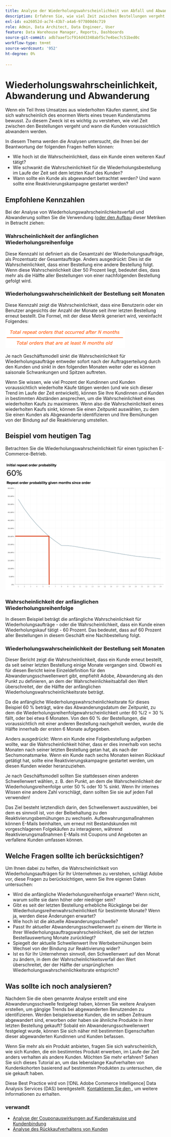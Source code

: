 ```yaml
---
title: Analyse der Wiederholungswahrscheinlichkeit von Abfall und Abwanderung
description: Erfahren Sie, wie viel Zeit zwischen Bestellungen vergeht und wann Kunden voraussichtlich abwandern werden.
exl-id: ea26052d-ac74-43b7-a4a6-977800d4c719
role: Admin, Data Architect, Data Engineer, User
feature: Data Warehouse Manager, Reports, Dashboards
source-git-commit: adb7aaef1cf914d43348abf5c7e4bec7c51bed0c
workflow-type: tm+mt
source-wordcount: '952'
ht-degree: 0%

---
```


# Wiederholungswahrscheinlichkeit, Abwanderung und Abwanderung

Wenn ein Teil Ihres Umsatzes aus wiederholten Käufen stammt, sind Sie sich wahrscheinlich des enormen Werts eines treuen Kundenstamms bewusst. Zu diesem Zweck ist es wichtig zu verstehen, wie viel Zeit zwischen den Bestellungen vergeht und wann die Kunden voraussichtlich abwandern werden.

In diesem Thema werden die Analysen untersucht, die Ihnen bei der Beantwortung der folgenden Fragen helfen können:

* Wie hoch ist die Wahrscheinlichkeit, dass ein Kunde einen weiteren Kauf tätigt?
* Wie schwankt die Wahrscheinlichkeit für die Wiederholungsbestellung im Laufe der Zeit seit dem letzten Kauf des Kunden?
* Wann sollte ein Kunde als abgewandert betrachtet werden? Und wann sollte eine Reaktivierungskampagne gestartet werden?

## Empfohlene Kennzahlen

Bei der Analyse von Wiederholungswahrscheinlichkeitsverfall und Abwanderung sollten Sie die Verwendung ([oder den Aufbau](../../data-user/reports/ess-manage-data-metrics.md) dieser Metriken in Betracht ziehen:

### Wahrscheinlichkeit der anfänglichen Wiederholungsreihenfolge

Diese Kennzahl ist definiert als die Gesamtzahl der Wiederholungsaufträge, als Prozentsatz der Gesamtaufträge. Anders ausgedrückt: Dies ist die Wahrscheinlichkeit, dass einer Bestellung eine andere Bestellung folgt. Wenn diese Wahrscheinlichkeit über 50 Prozent liegt, bedeutet dies, dass mehr als die Hälfte aller Bestellungen von einer nachfolgenden Bestellung gefolgt wird.

### Wiederholungswahrscheinlichkeit der Bestellung seit Monaten

Diese Kennzahl zeigt die Wahrscheinlichkeit, dass eine Benutzerin oder ein Benutzer angesichts der Anzahl der Monate seit ihrer letzten Bestellung erneut bestellt. Die Formel, mit der diese Metrik generiert wird, vereinfacht Folgendes:

![Formel für die Wiederholungswahrscheinlichkeit](../../assets/Repeat_probability_formula.png)

Je nach Geschäftsmodell sinkt die Wahrscheinlichkeit für Wiederholungsaufträge entweder sofort nach der Auftragserteilung durch den Kunden und sinkt in den folgenden Monaten weiter oder es können saisonale Schwankungen und Spitzen auftreten.

Wenn Sie wissen, wie viel Prozent der Kundinnen und Kunden voraussichtlich wiederholte Käufe tätigen werden (und wie sich dieser Trend im Laufe der Zeit entwickelt), können Sie Ihre Kundinnen und Kunden in bestimmten Abständen ansprechen, um die Wahrscheinlichkeit eines wiederholten Kaufs zu maximieren. Wenn also die Wahrscheinlichkeit eines wiederholten Kaufs sinkt, können Sie einen Zeitpunkt auswählen, zu dem Sie einen Kunden als Abgewanderte identifizieren und Ihre Bemühungen von der Bindung auf die Reaktivierung umstellen.

## Beispiel vom heutigen Tag

Betrachten Sie die Wiederholungswahrscheinlichkeit für einen typischen E-Commerce-Betrieb.

![Anfängliche Wiederholungsreihenfolgewahrscheinlichkeit Wiederholungsreihenfolgewahrscheinlichkeit angegeben Monate seit Bestellung.](../../assets/Order_probability_reports.png)

### Wahrscheinlichkeit der anfänglichen Wiederholungsreihenfolge

In diesem Beispiel beträgt die anfängliche Wahrscheinlichkeit für Wiederholungsaufträge - oder die Wahrscheinlichkeit, dass ein Kunde einen Wiederholungskauf tätigt - 60 Prozent. Das bedeutet, dass auf 60 Prozent aller Bestellungen in diesem Geschäft eine Nachbestellung folgt.

### Wiederholungswahrscheinlichkeit der Bestellung seit Monaten

Dieser Bericht zeigt die Wahrscheinlichkeit, dass ein Kunde erneut bestellt, da seit seiner letzten Bestellung einige Monate vergangen sind. Obwohl es für diesen Bericht keine Einzeldefinition für den Abwanderungsschwellenwert gibt, empfiehlt Adobe, Abwanderung als den Punkt zu definieren, an dem der Wahrscheinlichkeitsabfall den Wert überschreitet, der die Hälfte der anfänglichen Wiederholungswahrscheinlichkeitsrate beträgt.

Da die anfängliche Wiederholungswahrscheinlichkeitsrate für dieses Beispiel 60 % beträgt, wäre das Abwanderungsdatum der Zeitpunkt, zu dem die Wiederholungsreihenfolgewahrscheinlichkeit unter 60 %/2 = 30 % fällt, oder bei etwa 6 Monaten. Von den 60 % der Bestellungen, die voraussichtlich mit einer anderen Bestellung nachgeholt werden, wurde die Hälfte innerhalb der ersten 6 Monate aufgegeben.

Anders ausgedrückt: Wenn ein Kunde eine Folgebestellung aufgeben wollte, war die Wahrscheinlichkeit höher, dass er dies innerhalb von sechs Monaten nach seiner letzten Bestellung getan hat, als nach der Sechsmonatsmarke. Wenn ein Kunde nach sechs Monaten keinen Rückkauf getätigt hat, sollte eine Reaktivierungskampagne gestartet werden, um diesen Kunden wieder heranzuziehen.

Je nach Geschäftsmodell sollten Sie stattdessen einen anderen Schwellenwert wählen, z. B. den Punkt, an dem die Wahrscheinlichkeit der Wiederholungsreihenfolge unter 50 % oder 10 % sinkt. Wenn Ihr internes Wissen eine andere Zahl vorschlägt, dann sollten Sie sie auf jeden Fall verwenden!

Das Ziel besteht letztendlich darin, den Schwellenwert auszuwählen, bei dem es sinnvoll ist, von der Beibehaltung zu den Reaktivierungsbemühungen zu wechseln. Aufbewahrungsmaßnahmen können E-Mails beinhalten, um erneut mit Bestandskunden mit vorgeschlagenen Folgekäufen zu interagieren, während Reaktivierungsmaßnahmen E-Mails mit Coupons und Angeboten an verfallene Kunden umfassen können.

## Welche Fragen sollte ich berücksichtigen?

Um Ihnen dabei zu helfen, die Wahrscheinlichkeit von Wiederholungsaufträgen für Ihr Unternehmen zu verstehen, schlägt Adobe vor, diese Fragen zu berücksichtigen, wenn Sie Ihre eigenen Daten untersuchen:

* Wird die anfängliche Wiederholungsreihenfolge erwartet? Wenn nicht, warum sollte sie dann höher oder niedriger sein?
* Gibt es seit der letzten Bestellung erhebliche Rückgänge bei der Wiederholungsreihenwahrscheinlichkeit für bestimmte Monate? Wenn ja, werden diese Änderungen erwartet?
* Wie hoch ist die aktuelle Abwanderungsschwelle?
* Passt Ihr aktueller Abwanderungsschwellenwert zu einem der Werte in Ihrer Wiederholungsauftragswahrscheinlichkeit, die seit der letzten Bestellauswertung Monate zurückliegt?
* Spiegelt der aktuelle Schwellenwert Ihre Werbebemühungen beim Wechsel von der Bindung zur Reaktivierung wider?
* Ist es für Ihr Unternehmen sinnvoll, den Schwellenwert auf den Monat zu ändern, in dem der Wahrscheinlichkeitsverfall den Wert überschreitet, der der Hälfte der ursprünglichen Wiederholungswahrscheinlichkeitsrate entspricht?

## Was sollte ich noch analysieren?

Nachdem Sie die oben genannte Analyse erstellt und eine Abwanderungsschwelle festgelegt haben, können Sie weitere Analysen erstellen, um gängige Trends bei abgewanderten Benutzenden zu identifizieren. Werden beispielsweise Kunden, die im selben Zeitraum abgewandert sind, erworben oder haben sie ähnliche Produkte in ihrer letzten Bestellung gekauft? Sobald ein Abwanderungsschwellenwert festgelegt wurde, können Sie sich näher mit bestimmten Eigenschaften dieser abgewanderten Kundinnen und Kunden befassen.

Wenn Sie mehr als ein Produkt anbieten, fragen Sie sich wahrscheinlich, wie sich Kunden, die ein bestimmtes Produkt erwerben, im Laufe der Zeit anders verhalten als andere Kunden. Möchten Sie mehr erfahren? Sehen Sie sich dieses Tutorial an, um das lebenslange Kaufverhalten von Kundenkohorten basierend auf bestimmten Produkten zu untersuchen, die sie gekauft haben.

Diese Best Practice wird von [!DNL Adobe Commerce Intelligence] Data Analysis Services (DAS) bereitgestellt. [Kontaktieren Sie den ](https://experienceleague.adobe.com/docs/commerce-knowledge-base/kb/troubleshooting/miscellaneous/mbi-service-policies.html?lang=de), um weitere Informationen zu erhalten.

### verwandt

* [Analyse der Couponauswirkungen auf Kundenakquise und Kundenbindung](../analysis/coupon-impact.md)
* [Analyse des Rückkaufverhaltens von Kunden](../analysis/repurchase-behavior.md)
